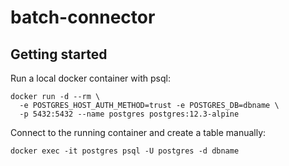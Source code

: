 # batch-connector

## Getting started


Run a local docker container with psql:

```
docker run -d --rm \
  -e POSTGRES_HOST_AUTH_METHOD=trust -e POSTGRES_DB=dbname \
  -p 5432:5432 --name postgres postgres:12.3-alpine
```

Connect to the running container and create a table manually:

```
docker exec -it postgres psql -U postgres -d dbname
```

